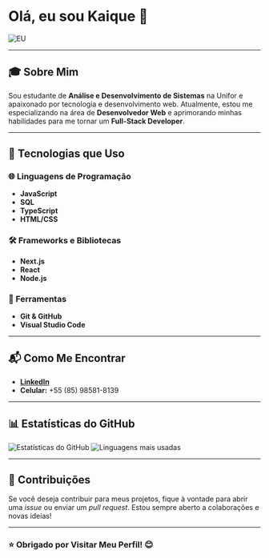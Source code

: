 # Olá, eu sou Kaique 👋

![EU]([https://github.com/kaiquesousa2005/kaiquesousa2005/blob/main/1099dfe1-591e-426f-a028-4f73884e12cb.jpeg])

---

## 🎓 Sobre Mim

Sou estudante de **Análise e Desenvolvimento de Sistemas** na Unifor e apaixonado por tecnologia e desenvolvimento web. Atualmente, estou me especializando na área de **Desenvolvedor Web** e aprimorando minhas habilidades para me tornar um **Full-Stack Developer**.

---

## 🚀 Tecnologias que Uso

### 🌐 Linguagens de Programação
- **JavaScript**
- **SQL**
- **TypeScript**
- **HTML/CSS**

### 🛠️ Frameworks e Bibliotecas
- **Next.js**
- **React**
- **Node.js**

### 🔧 Ferramentas
- **Git & GitHub**
- **Visual Studio Code**

---

## 📬 Como Me Encontrar

- **[LinkedIn](https://www.linkedin.com/in/kaique-marlon-93a7ba272/)**
- **Celular:** +55 (85) 98581-8139

---

## 📊 Estatísticas do GitHub

![Estatísticas do GitHub](https://github-readme-stats.vercel.app/api?username=kaiquesousa2005&show_icons=true&theme=radical)
![Linguagens mais usadas](https://github-readme-stats.vercel.app/api/top-langs/?username=kaiquesousa2005&theme=radical)

---

## 🤝 Contribuições

Se você deseja contribuir para meus projetos, fique à vontade para abrir uma *issue* ou enviar um *pull request*. Estou sempre aberto a colaborações e novas ideias!

---

### ⭐️ Obrigado por Visitar Meu Perfil! 😊
